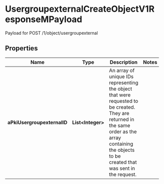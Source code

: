 

# UsergroupexternalCreateObjectV1ResponseMPayload

Payload for POST /1/object/usergroupexternal

## Properties

| Name | Type | Description | Notes |
|------------ | ------------- | ------------- | -------------|
|**aPkiUsergroupexternalID** | **List&lt;Integer&gt;** | An array of unique IDs representing the object that were requested to be created.  They are returned in the same order as the array containing the objects to be created that was sent in the request. |  |



